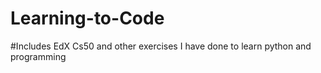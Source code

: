 # Learning-to-Code
#Includes EdX Cs50 and other exercises I have done to learn python and programming
